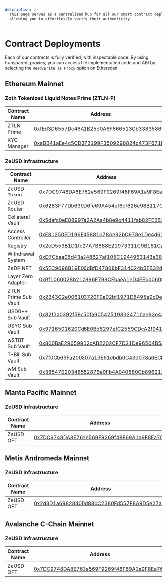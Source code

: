 ```yaml
---
description: >-
  This page serves as a centralized hub for all our smart contract deployments,
  allowing you to effortlessly verify their authenticity.
---
```


# Contract Deployments

Each of our contracts is fully verified, with inspectable code. By using transparent proxies, you can access the implementation code and ABI by selecting the  `Read/Write as Proxy` option on Etherscan.



## Ethereum Mainnet



### Zoth Tokenized Liquid Notes Prime (ZTLN-P)

<table><thead><tr><th width="249">Contract Name</th><th>Address</th></tr></thead><tbody><tr><td>ZTLN Prime</td><td><a href="https://etherscan.io/address/0xfEd3D6557Dc46A1B25d0A6F666513Cb33835864B">0xfEd3D6557Dc46A1B25d0A6F666513Cb33835864B</a></td></tr><tr><td>KYC Manager</td><td><a href="https://etherscan.io/address/0xaDB41aEe4c5CD373199F3509298824c473F671F7">0xaDB41aEe4c5CD373199F3509298824c473F671F7</a></td></tr></tbody></table>



### ZeUSD Infrastructure

<table data-full-width="false"><thead><tr><th width="251">Contract Name</th><th>Address</th></tr></thead><tbody><tr><td>ZeUSD Token</td><td><a href="https://etherscan.io/address/0x7DC9748DA8E762e569F9269f48F69A1a9F8Ea761">0x7DC9748DA8E762e569F9269f48F69A1a9F8Ea761</a></td></tr><tr><td>ZeUSD Router</td><td><a href="https://etherscan.io/address/0x6283F77Db630D6fe69A454ef6cf626e98B117C9b">0x6283F77Db630D6fe69A454ef6cf626e98B117C9b</a></td></tr><tr><td>Collateral Vault</td><td><a href="https://etherscan.io/address/0x5dafc0eE88997a2A2Aa4b8e9c4411fab82FE2B16">0x5dafc0eE88997a2A2Aa4b8e9c4411fab82FE2B16</a></td></tr><tr><td>Access Controller</td><td><a href="https://etherscan.io/address/0xE81250ED196E45881b78Ae92bC978e1De4d61a22">0xE81250ED196E45881b78Ae92bC978e1De4d61a22</a></td></tr><tr><td>Registry</td><td><a href="https://etherscan.io/address/0x2eD553B1D1fc27A7B888E21973311C9B181Ca1DC">0x2eD553B1D1fc27A7B888E21973311C9B181Ca1DC</a></td></tr><tr><td>Withdrawal System</td><td><a href="https://etherscan.io/address/0xD7Cbaa06d43a248627af105C1944963143e38056">0xD7Cbaa06d43a248627af105C1944963143e38056</a></td></tr><tr><td>ZeDP NFT</td><td><a href="https://etherscan.io/token/0x5EC9696B19E06dBfD47808bF314024b5EB32dafA">0x5EC9696B19E06dBfD47808bF314024b5EB32dafA</a></td></tr><tr><td>Layer Zero Adapter</td><td><a href="https://etherscan.io/address/0xBf1060028b212896F799CFbaeA1eD4EEbd060978">0xBf1060028b212896F799CFbaeA1eD4EEbd060978</a></td></tr><tr><td>ZTLN Prime Sub Vault</td><td><a href="https://etherscan.io/address/0x2243C2e006103720F0a02bf1971D6495e9cDeFFF">0x2243C2e006103720F0a02bf1971D6495e9cDeFFF</a></td></tr><tr><td>USD0++ Sub Vault</td><td><a href="https://etherscan.io/address/0x82f3a0392F58C50fa90542519832471BaE93e43e">0x82f3a0392f58c50fa90542519832471bae93e43e</a></td></tr><tr><td>USYC Sub Vault</td><td><a href="https://etherscan.io/address/0x9716501620Cd6E0Bd6297efC2559CDcA2f941aAC">0x9716501620Cd6E0Bd6297efC2559CDcA2f941aAC</a></td></tr><tr><td>wSTBT Sub Vault</td><td><a href="https://etherscan.io/address/0x800BaE296599D2cAB2202CF7D21De96504B5ACa8">0x800BaE296599D2cAB2202CF7D21De96504B5ACa8</a></td></tr><tr><td>T-Bill Sub Vault</td><td><a href="https://etherscan.io/address/0x7f0Cb69Fa200807a13E61ebdb0C43d078a6ECFE5">0x7f0Cb69Fa200807a13E61ebdb0C43d078a6ECFE5</a></td></tr><tr><td>wM Sub Vault</td><td><a href="https://etherscan.io/address/0x3854702034855287Be0Fb4A040580Cb89621290B">0x3854702034855287Be0Fb4A040580Cb89621290B</a></td></tr></tbody></table>



## Manta Pacific Mainnet



### ZeUSD Infrastructure

<table><thead><tr><th width="260">Contract Name</th><th>Address</th></tr></thead><tbody><tr><td>ZeUSD OFT</td><td><a href="https://pacific-explorer.manta.network/address/0x7DC9748DA8E762e569F9269f48F69A1a9F8Ea761">0x7DC9748DA8E762e569F9269f48F69A1a9F8Ea761</a></td></tr></tbody></table>



## Metis Andromeda Mainnet



### ZeUSD Infrastructure

<table><thead><tr><th width="261">Contract Name</th><th>Address</th></tr></thead><tbody><tr><td>ZeUSD OFT</td><td><a href="https://explorer.metis.io/token/0x2d3D1a6982840Dd88bC2380Fd557F8A9D5e27a77">0x2d3D1a6982840Dd88bC2380Fd557F8A9D5e27a77</a></td></tr></tbody></table>



## Avalanche C-Chain Mainnet

### ZeUSD Infrastructure

<table><thead><tr><th width="260">Contract Name</th><th>Address</th></tr></thead><tbody><tr><td>ZeUSD OFT</td><td><a href="https://snowtrace.io/address/0x7DC9748DA8E762e569F9269f48F69A1a9F8Ea761">0x7DC9748DA8E762e569F9269f48F69A1a9F8Ea761</a></td></tr></tbody></table>
